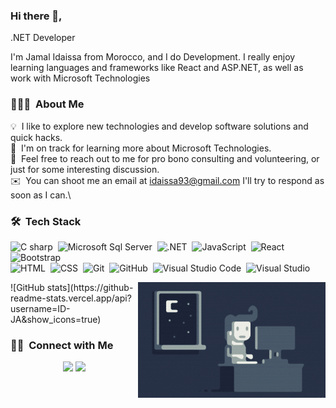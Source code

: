 ### Hi there 👋,
.NET Developer

I'm Jamal Idaissa from Morocco, and I do Development. I really enjoy learning languages and frameworks like React and ASP.NET, as well as work with Microsoft Technologies


### 👨🏻‍💻 &nbsp;About Me

💡 &nbsp;I like to explore new technologies and develop software solutions and quick hacks.\
🌱 &nbsp;I'm on track for learning more about Microsoft Technologies.\
💬 &nbsp;Feel free to reach out to me for pro bono consulting and volunteering, or just for some interesting discussion.\
✉️ &nbsp;You can shoot me an email at idaissa93@gmail.com I'll try to respond as soon as I can.\

### 🛠 &nbsp;Tech Stack

![C sharp](https://img.shields.io/badge/-Csharp-05122A?logo=c-sharp&logoColor=239120&style=flat)&nbsp;
![Microsoft Sql Server](https://img.shields.io/badge/-Microsoft%20SQL%20Server-05122A?logo=microsoft-sql-server&logoColor=red&style=flat)&nbsp;
![.NET](https://img.shields.io/badge/-.NET-05122A?logo=.net&logoColor=512BD4&style=flat)&nbsp;
![JavaScript](https://img.shields.io/badge/-JavaScript-05122A?style=flat&logo=javascript)&nbsp;
![React](https://img.shields.io/badge/-React-05122A?style=flat&logo=react)&nbsp;
![Bootstrap](https://img.shields.io/badge/-Bootstrap-05122A?style=flat&logo=bootstrap&logoColor=563D7C)\
![HTML](https://img.shields.io/badge/-HTML-05122A?style=flat&logo=HTML5)&nbsp;
![CSS](https://img.shields.io/badge/-CSS-05122A?style=flat&logo=CSS3&logoColor=1572B6)&nbsp;
![Git](https://img.shields.io/badge/-Git-05122A?style=flat&logo=git)&nbsp;
![GitHub](https://img.shields.io/badge/-GitHub-05122A?style=flat&logo=github)&nbsp;
![Visual Studio Code](https://img.shields.io/badge/-Visual%20Studio%20Code-05122A?style=flat&logo=visual-studio-code&logoColor=007ACC)&nbsp;
![Visual Studio](https://img.shields.io/badge/-Visual%20Studio-05122A?logo=visual-studio&logoColor=5C2D91&style=flat)&nbsp;


<div>
<img alt="Night Coding" src="https://raw.githubusercontent.com/AVS1508/AVS1508/master/assets/Night-Coding.gif" align="right"/> 
![GitHub stats](https://github-readme-stats.vercel.app/api?username=ID-JA&show_icons=true)  
</div>


### 🤝🏻 &nbsp;Connect with Me

<p align="center">
<a href="https://twitter.com/JIdaissa"><img src="https://img.shields.io/twitter/url?label=Jamal%20Idaissa&style=social&url=https%3A%2F%2Ftwitter.com%2FJIdaissa"/></a>
<a href="https://www.linkedin.com/in/jamal-id-aissa-94a19417b/"><img src="https://img.shields.io/twitter/url?color=blue&label=idaissa%20jamal&logo=Linkedin&style=social&url=https%3A%2F%2Fwww.linkedin.com%2Fin%2Fjamal-id-aissa-94a19417b%2F"/></a>
</p>



 
